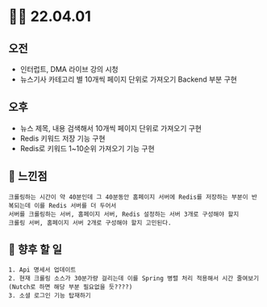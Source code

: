 # 👩‍💻 22.04.01

## 오전
- 인터럽트, DMA 라이브 강의 시청
- 뉴스기사 카테고리 별 10개씩 페이지 단위로 가져오기 Backend 부분 구현
  
## 오후
- 뉴스 제목, 내용 검색해서 10개씩 페이지 단위로 가져오기 구현
- Redis 키워드 저장 기능 구현
- Redis로 키워드 1~10순위 가져오기 기능 구현

## 🧕 느낀점
```
크롤링하는 시간이 약 40분인데 그 40분동안 홈페이지 서버에 Redis를 저장하는 부분이 반복되는데 이를 Redis 서버를 더 두어서
서버를 크롤링하는 서버, 홈페이지 서버, Redis 설정하는 서버 3개로 구성해야 할지
크롤링 서버, 홈페이지 서버 2개로 구성해야 할지 고민된다. 
```

## 🧐 향후 할 일
```
1. Api 명세서 업데이트
2. 현재 크롤링 소스가 30분가량 걸리는데 이를 Spring 병렬 처리 적용해서 시간 줄여보기(Nutch로 하면 해당 부분 필요없을 듯????)
3. 소셜 로그인 기능 탑재하기
```

